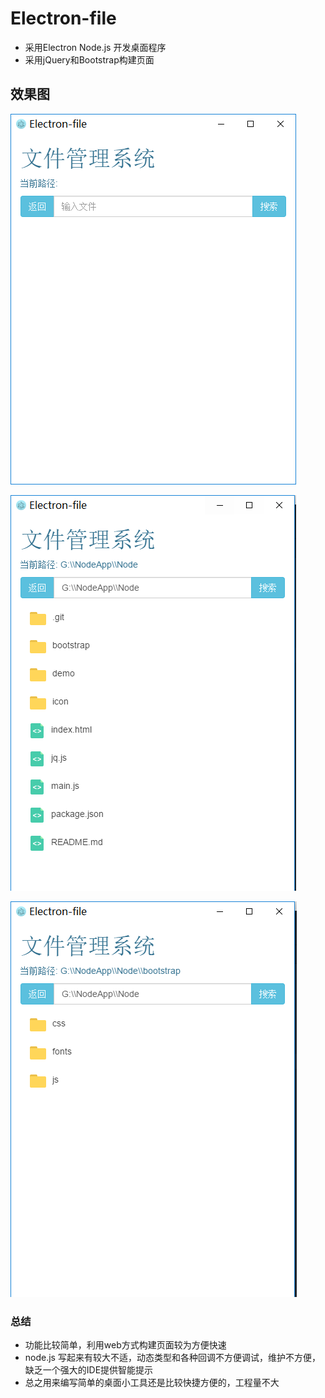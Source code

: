 

# Electron-file
- 采用Electron Node.js 开发桌面程序
- 采用jQuery和Bootstrap构建页面


## 效果图

![](https://github.com/dingdangmao123/Electron-file/blob/master/demo/1.png)

![](https://github.com/dingdangmao123/Electron-file/blob/master/demo/2.png)

![](https://github.com/dingdangmao123/Electron-file/blob/master/demo/3.png)





### 总结
- 功能比较简单，利用web方式构建页面较为方便快速
- node.js 写起来有较大不适，动态类型和各种回调不方便调试，维护不方便，缺乏一个强大的IDE提供智能提示
- 总之用来编写简单的桌面小工具还是比较快捷方便的，工程量不大







